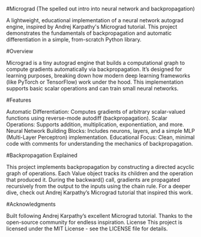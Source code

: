 #Micrograd (The spelled out intro into neural network and backpropagation)

A lightweight, educational implementation of a neural network autograd engine, inspired by Andrej Karpathy's Micrograd tutorial. This project demonstrates the fundamentals of backpropagation and automatic differentiation in a simple, from-scratch Python library.

#Overview

Micrograd is a tiny autograd engine that builds a computational graph to compute gradients automatically via backpropagation. It’s designed for learning purposes, breaking down how modern deep learning frameworks (like PyTorch or TensorFlow) work under the hood. This implementation supports basic scalar operations and can train small neural networks.

#Features

Automatic Differentiation: Computes gradients of arbitrary scalar-valued functions using reverse-mode autodiff (backpropagation).
Scalar Operations: Supports addition, multiplication, exponentiation, and more.
Neural Network Building Blocks: Includes neurons, layers, and a simple MLP (Multi-Layer Perceptron) implementation.
Educational Focus: Clean, minimal code with comments for understanding the mechanics of backpropagation.

#Backpropagation Explained

This project implements backpropagation by constructing a directed acyclic graph of operations. Each Value object tracks its children and the operation that produced it. During the backward() call, gradients are propagated recursively from the output to the inputs using the chain rule. For a deeper dive, check out Andrej Karpathy’s Micrograd tutorial that inspired this work.

#Acknowledgments

Built following Andrej Karpathy’s excellent Micrograd tutorial.
Thanks to the open-source community for endless inspiration.
License
This project is licensed under the MIT License - see the LICENSE file for details.
